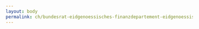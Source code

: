 ```yaml
---
layout: body
permalink: ch/bundesrat-eidgenoessisches-finanzdepartement-eidgenoessisches-personalamt-direktion-personal-und-sozialberatung-der-bundesverwaltung-regionen-bern-zuerich-luzern-lausanne-bellinzona/
---
```


